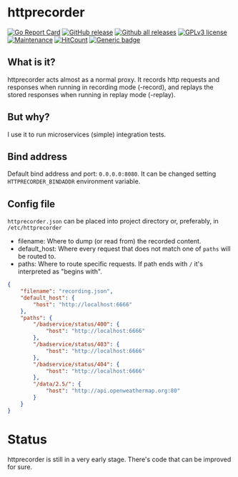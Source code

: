 # httprecorder

[![Go Report Card](https://goreportcard.com/badge/github.com/diegohce/httprecorder)](https://goreportcard.com/report/github.com/diegohce/httprecorder)
[![GitHub release](https://img.shields.io/github/release/diegohce/httprecorder.svg)](https://github.com/diegohce/httprecorder/releases/)
[![Github all releases](https://img.shields.io/github/downloads/diegohce/httprecorder/total.svg)](https://github.com/diegohce/httprecorder/releases/)
[![GPLv3 license](https://img.shields.io/badge/License-GPLv3-blue.svg)](https://github.com/diegohce/httprecorder/blob/master/LICENSE)
[![Maintenance](https://img.shields.io/badge/Maintained%3F-yes-green.svg)](https://github.com/diegohce/httprecorder/graphs/commit-activity)
[![HitCount](http://hits.dwyl.io/diegohce/httprecorder.svg)](http://hits.dwyl.io/diegohce/httprecorder)
[![Generic badge](https://img.shields.io/badge/deb%20package-no-red.svg)](https://github.com/diegohce/httprecorder/releases/)


## What is it?
httprecorder acts almost as a normal proxy. It records http requests and responses when running in recording mode (-record), and replays the stored responses when running in replay mode (-replay).

## But why?
I use it to run microservices (simple) integration tests. 

## Bind address

Default bind address and port: `0.0.0.0:8080`. It can be changed setting `HTTPRECORDER_BINDADDR` environment variable.


## Config file

`httprecorder.json` can be placed into project directory or, preferably, in `/etc/httprecorder`

* filename: Where to dump (or read from) the recorded content.
* default_host: Where every request that does not match one of `paths` will be routed to.
* paths: Where to route specific requests. If path ends with `/` it's interpreted as "begins with".

```json
{
	"filename": "recording.json",
	"default_host": {
		"host": "http://localhost:6666"
	},
	"paths": {
		"/badservice/status/400": {
			"host": "http://localhost:6666"
		},
		"/badservice/status/403": {
			"host": "http://localhost:6666"
		},
		"/badservice/status/404": {
			"host": "http://localhost:6666"
		},
		"/data/2.5/": {
			"host": "http://api.openweathermap.org:80"
		}
	}
}
```

# Status

httprecorder is still in a very early stage. There's code that can be improved for sure.


